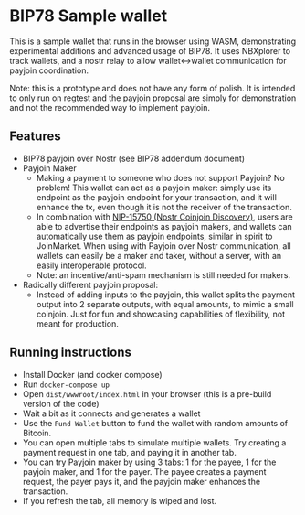 # BIP78 Sample wallet

This is a sample wallet that runs in the browser using WASM, demonstrating experimental additions and advanced usage of BIP78. 
It uses NBXplorer to track wallets, and a nostr relay to allow wallet<->wallet communication for payjoin coordination.

Note: this is a prototype and does not have any form of polish. It is intended to only run on regtest and the payjoin proposal are simply for demonstration and not the recommended way to implement payjoin.

## Features
* BIP78 payjoin over Nostr (see BIP78 addendum document)
* Payjoin Maker
  * Making a payment to someone who does not support Payjoin? No problem! This wallet can act as a payjoin maker: simply use its endpoint as the payjoin endpoint for your transaction, and it will enhance the tx, even though it is not the receiver of the transaction.
  * In combination with [NIP-15750 (Nostr Coinjoin Discovery)](https://github.com/nostr-protocol/nips/pull/384), users are able to advertise their endpoints as payjoin makers, and wallets can automatically use them as payjoin endpoints, similar in spirit to JoinMarket. When using with Payjoin over Nostr communication, all wallets can easily be a maker and taker, without a server, with an easily interoperable protocol.
  * Note: an incentive/anti-spam mechanism is still needed for makers. 
* Radically different payjoin proposal:
  * Instead of adding inputs to the payjoin, this wallet splits the payment output into 2 separate outputs, with equal amounts, to mimic a small coinjoin. Just for fun and showcasing capabilities of flexibility, not meant for production.

## Running instructions
* Install Docker (and docker compose)
* Run `docker-compose up`
* Open `dist/wwwroot/index.html` in your browser (this is a pre-build version of the code)
* Wait a bit as it connects and generates a wallet
* Use the `Fund Wallet` button to fund the wallet with random amounts of Bitcoin.
* You can open multiple tabs to simulate multiple wallets. Try creating a payment request in one tab, and paying it in another tab.
* You can try Payjoin maker by using 3 tabs: 1 for the payee, 1 for the payjoin maker, and 1 for the payer. The payee creates a payment request, the payer pays it, and the payjoin maker enhances the transaction.
* If you refresh the tab, all memory is wiped and lost.
